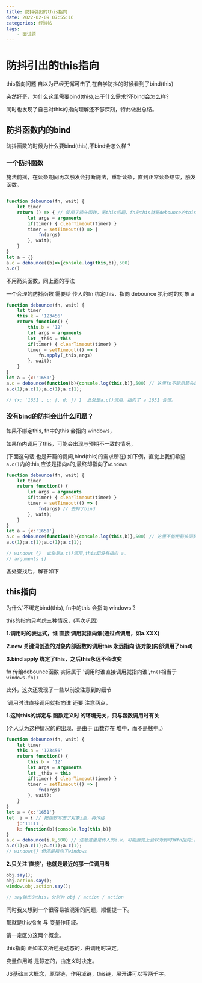 ```yaml
---
title: 防抖引出的this指向
date: 2022-02-09 07:55:16
categories: 经验帖
tags: 
    - 面试题
---
```


# 防抖引出的this指向

this指向问题 自以为已经无懈可击了,在自学防抖的时候看到了bind(this)

突然好奇，为什么这里需要bind(this),出于什么需求?不bind会怎么样?

同时也发现了自己对this的指向理解还不够深刻，特此做出总结。

## 防抖函数内的bind

防抖函数的时候为什么要bind(this),不bind会怎么样？

### 一个防抖函数

施法前摇，在读条期间再次触发会打断施法，重新读条，直到正常读条结束，触发函数。

```js

function debounce(fn, wait) {
    let timer
    return () => { // 使用了箭头函数，无this问题，fn的this就是debounce的this
        let args = arguments
        if(timer) { clearTimeout(timer) }
        timer = setTimeout(() => {
            fn(args)
        }, wait);
    }
}
let a = {}
a.c = debounce((b)=>{console.log(this,b)},500)
a.c()

```

不用箭头函数，同上面的写法

一个合理的防抖函数 需要给 传入的fn 绑定this，指向 debounce 执行时的对象 a

```js
function debounce(fn, wait) {
    let timer
    this.k = '123456'
    return function() {
        this.b = '12'
        let args = arguments
        let _this = this
        if(timer) { clearTimeout(timer) }
        timer = setTimeout(() => {
            fn.apply(_this,args)
        }, wait);
    }
}
let a = {x:'1651'}
a.c = debounce(function(b){console.log(this,b)},500) // 这里fn不能用箭头函数，不然会console windows
a.c(1);a.c(1);a.c(1);a.c(1);

// {x: '1651', c: ƒ, d: ƒ} 1  此处是a.c()调用，指向了 a 1651 合理。
```

### 没有bind的防抖会出什么问题？

如果不绑定this, fn中的this 会指向 windows，

如果fn内调用了this，可能会出现与预期不一致的情况，


(下面这句话,也是开篇的提问,bind(this)的需求所在)
如下例，直觉上我们希望`a.c()`内的this,应该是指向`a`的,最终却指向了`windows`

```js
function debounce(fn, wait) {
    let timer
    return function() {
        let args = arguments
        if(timer) { clearTimeout(timer) }
        timer = setTimeout(() => {
            fn(args) // 去掉了bind
        }, wait);
    }
}
let a = {x:'1651'}
a.c = debounce(function(b){console.log(this,b)},500) // 这里不能用箭头函数，不然会console windows
a.c(1);a.c(1);a.c(1);a.c(1);

// windows {}  此处是a.c()调用,this却没有指向 a。
// arguments {}
```

各处查找后，解答如下
## this指向

为什么'不绑定bind(this), fn中的this 会指向 windows'?

this的指向只考虑三种情况，(再次巩固)

__1.调用时的表达式，谁 直接 调用就指向谁(通过点调用，如a.XXX)__

__2.new 关键词创造的对象内部函数的调用this 永远指向 该对象(内部调用了bind)__

__3.bind apply 绑定了this，之后this永远不会改变__

fn 传给debounce函数 实际属于 '调用时谁直接调用就指向谁',`fn()`相当于`windows.fn()`


此外，这次还发现了一些以前没注意到的细节

'调用时谁直接调用就指向谁'还要 注意两点，

__1.这种this的绑定与 函数定义时 的环境无关，只与函数调用时有关__

(个人认为这种情况的的出现，是由于 函数存在 堆中，而不是栈中。)

```js
function debounce(fn, wait) {
    let timer
    this.a = '123456'
    return function() {
        this.b = '12'
        let args = arguments
        let _this = this
        if(timer) { clearTimeout(timer) }
        timer = setTimeout(() => {
            fn(args)
        }, wait);
    }
}
let a = {x:'1651'}
let  i = { // 把函数写进了对象i里，再传给
    j:'11111',
    k: function(b){console.log(this,b)}
}
a.c = debounce(i.k,500) // 注意这里是传入的i.k，可能直觉上会以为到时候fn指向i，但
a.c(1);a.c(1);a.c(1);a.c(1);
// windows{} 但还是指向了windows
```

__2.只关注'直接'，也就是最近的那一位调用者__

```js
obj.say();
obj.action.say();
window.obj.action.say();

// say输出的this，分别为 obj / action / action
```

同时我又想到一个很容易被混淆的问题，顺便提一下。

那就是this指向 与 变量作用域。

请一定区分这两个概念。

this指向 正如本文所述是动态的，由调用时决定。

变量作用域 是静态的，由定义时决定。

JS基础三大概念，原型链，作用域链，this链，展开讲可以写两千字。
